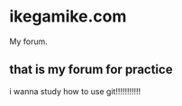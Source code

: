 # ikegamike.com
My forum.

## that is my forum for practice

i wanna study how to use git!!!!!!!!!!!
